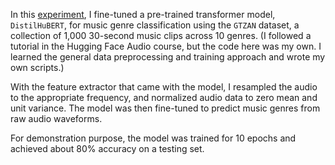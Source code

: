 In this [experiment](Finetuning-DistilHuBERT-for-Music-Genre-Classification.ipynb), I fine-tuned a pre-trained transformer model, `DistilHuBERT`, for music genre classification using the `GTZAN` dataset, a collection of 1,000 30-second music clips across 10 genres. (I followed a tutorial in the Hugging Face Audio course, but the code here was my own. I learned the general data preprocessing and training approach and wrote my own scripts.)

With the feature extractor that came with the model, I resampled the audio to the appropriate frequency, and normalized audio data to zero mean and unit variance. The model was then fine-tuned to predict music genres from raw audio waveforms. 

For demonstration purpose, the model was trained for 10 epochs and achieved about 80% accuracy on a testing set.